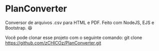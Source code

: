 # PlanConverter
Conversor de arquivos .csv para HTML e PDF. 
Feito com NodeJS, EJS e Bootstrap. 😆

Você pode clonar esse projeto com o seguinte comando: git clone https://github.com/zCHICOz/PlanConverter.git
